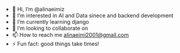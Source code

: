 - 👋 Hi, I’m @alinaeimiz
- 👀 I’m interested in AI and Data sinece and backend development
- 🌱 I’m currently learning django 
- 💞️ I’m looking to collaborate on 
- 📫 How to reach me alinaeimi2001@gmail.com
- ⚡ Fun fact: good things take times!

<!---
alinaeimiz/alinaeimiz is a ✨ special ✨ repository because its `README.md` (this file) appears on your GitHub profile.
You can click the Preview link to take a look at your changes.
--->
